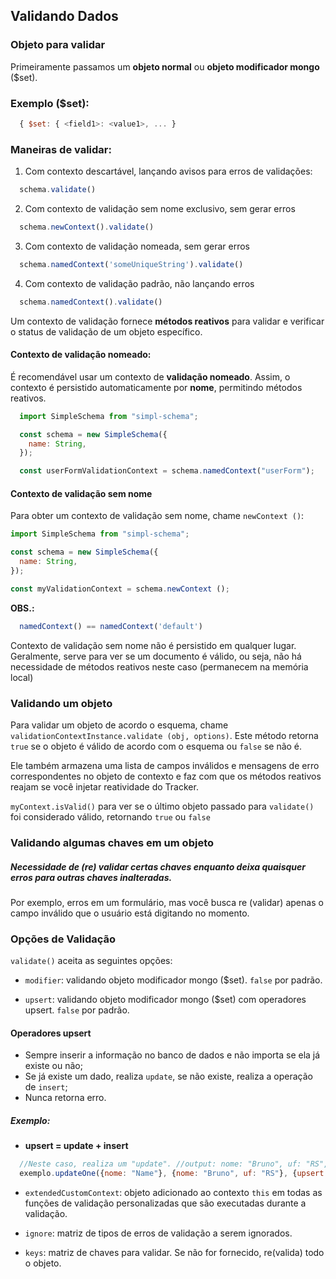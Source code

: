 ## Validando Dados

### Objeto para validar 

Primeiramente passamos um **objeto normal** ou **objeto modificador mongo** ($set).

### Exemplo ($set): 

```js
  { $set: { <field1>: <value1>, ... } 
```

### Maneiras de validar: 
1. Com contexto descartável, lançando avisos para erros de validações:

```js
  schema.validate()
```

2. Com contexto de validação sem nome exclusivo, sem gerar erros

```js
  schema.newContext().validate()
```

3. Com contexto de validação nomeada, sem gerar erros

```js
  schema.namedContext('someUniqueString').validate()
```

4. Com contexto de validação padrão, não lançando erros

```js
  schema.namedContext().validate()
```

Um contexto de validação fornece **métodos reativos** para validar e verificar o status de validação de um objeto específico.

#### Contexto de validação nomeado:

É recomendável usar um contexto de **validação nomeado**. Assim, o contexto é persistido automaticamente por **nome**, permitindo métodos reativos.

```js
  import SimpleSchema from "simpl-schema";

  const schema = new SimpleSchema({
    name: String,
  });

  const userFormValidationContext = schema.namedContext("userForm");
```

#### Contexto de validação sem nome

Para obter um contexto de validação sem nome, chame `newContext ()`:

```js
import SimpleSchema from "simpl-schema";

const schema = new SimpleSchema({
  name: String,
});

const myValidationContext = schema.newContext ();
```

**OBS.:** 
```js 
  namedContext() == namedContext('default')
```

Contexto de validação sem nome não é persistido em qualquer lugar. Geralmente, serve para ver se um documento é válido, ou seja, não há necessidade de métodos reativos neste caso (permanecem na memória local)

### Validando um objeto

Para validar um objeto de acordo o esquema, chame `validationContextInstance.validate (obj, options)`. Este método retorna `true` se o objeto é válido de acordo com o esquema ou `false` se não é.

Ele também armazena uma lista de campos inválidos e mensagens de erro correspondentes no objeto de contexto e faz com que os métodos reativos reajam se você injetar reatividade do Tracker.

`myContext.isValid()` para ver se o último objeto passado para `validate()` foi considerado válido, retornando `true` ou `false`

### Validando algumas chaves em um objeto

##### Necessidade de (re) validar certas chaves enquanto deixa quaisquer erros para outras chaves inalteradas.

Por exemplo, erros em um formulário, mas você busca re (validar) apenas o campo inválido que o usuário está digitando no momento.

### Opções de Validação

`validate()` aceita as seguintes opções:

- `modifier`: validando objeto modificador mongo ($set). `false` por padrão.

- `upsert`: validando objeto modificador mongo ($set) com operadores upsert. `false` por padrão.

#### Operadores upsert

- Sempre inserir a informação no banco de dados e não importa se ela já existe ou não;
- Se já existe um dado, realiza `update`, se não existe, realiza a operação de `insert`;
- Nunca retorna erro.

##### Exemplo: 

- **upsert = update + insert**

```js
  //Neste caso, realiza um "update". //output: nome: "Bruno", uf: "RS",
  exemplo.updateOne({nome: "Name"}, {nome: "Bruno", uf: "RS"}, {upsert: true})
```

- `extendedCustomContext`: objeto adicionado ao contexto `this` em todas as funções de validação personalizadas que são executadas durante a validação.

- `ignore`: matriz de tipos de erros de validação a serem ignorados.

- `keys`: matriz de chaves para validar. Se não for fornecido, re(valida) todo o objeto.